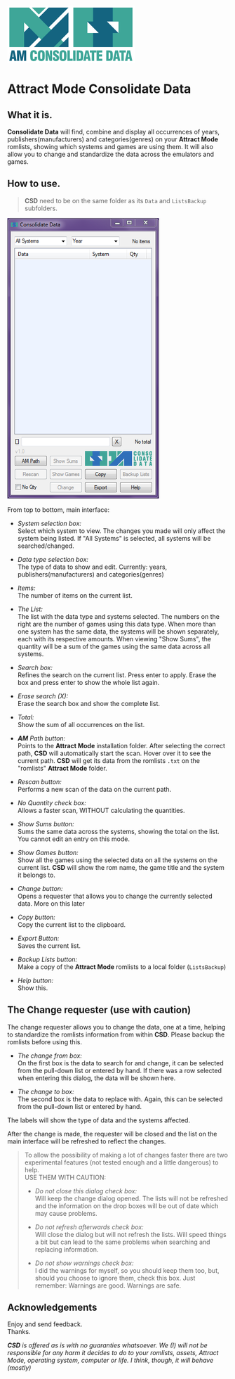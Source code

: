 <img src="https://github.com/farique1/consolidate-data/blob/master/Images/GitHub_AMCD_Logo-02.png" alt="Attract Mode Consolidate Data" width="290" height="130">  

# Attract Mode Consolidate Data

## What it is.  

**Consolidate Data** will find, combine and display all occurrences of years, publishers(manufacturers) and categories(genres) on your **Attract Mode** romlists, showing which systems and games are using them. It will also allow you to change and standardize the data across the emulators and games.  

## How to use.  

>**CSD** need to be on the same folder as its `Data` and `ListsBackup` subfolders.  

![#gui](https://github.com/farique1/consolidate-data/blob/master/Images/gui.png)

From top to bottom, main interface:  

- *System selection box:*  
Select which system to view. The changes you made will only affect the system being listed.
If "All Systems" is selected, all systems will be searched/changed.  

- *Data type selection box:*  
The type of data to show and edit. Currently: years, publishers(manufacturers) and categories(genres)  

- *Items:*  
The number of items on the current list.  

- *The List:*  
The list with the data type and systems selected. The numbers on the right are the number of games using this data type. When more than one system has the same data, the systems will be shown separately, each with its respective amounts. When viewing "Show Sums", the quantity will be a sum of the games using the same data across all systems.  

- *Search box:*  
Refines the search on the current list. Press enter to apply. Erase the box and press enter to show the whole list again.  

- *Erase search (X):*  
Erase the search box and show the complete list.  

- *Total:*  
Show the sum of all occurrences on the list.  

- ***AM** Path button:*  
Points to the **Attract Mode** installation folder. After selecting the correct path, **CSD** will automatically start the scan. Hover over it to see the current path. **CSD** will get its data from the romlists `.txt` on the "romlists" **Attract Mode** folder.  

- *Rescan button:*  
Performs a new scan of the data on the current path.  

- *No Quantity check box:*  
Allows a faster scan, WITHOUT calculating the quantities.  

- *Show Sums button:*  
Sums the same data across the systems, showing the total on the list. You cannot edit an entry on this mode.  

- *Show Games button:*  
Show all the games using the selected data on all the systems on the current list. **CSD** will show the rom name, the game title and the system it belongs to.  

- *Change button:*  
Opens a requester that allows you to change the currently selected data. More on this later  

- *Copy button:*  
Copy the current list to the clipboard.  

- *Export Button:*  
Saves the current list.  

- *Backup Lists button:*  
Make a copy of the **Attract Mode** romlists to a local folder (`ListsBackup`)  

- *Help button:*  
Show this.  


## The Change requester (use with caution)  

The change requester allows you to change the data, one at a time, helping to standardize the romlists information from within **CSD**. Please backup the romlists before using this.

- *The change from box:*  
On the first box is the data to search for and change, it can be selected from the pull-down list or entered by hand. If there was a row selected when entering this dialog, the data will be shown here.  

- *The change to box:*  
The second box is the data to replace with. Again, this can be selected from the pull-down list or entered by hand.  

The labels will show the type of data and the systems affected.  

After the change is made, the requester will be closed and the list on the main interface will be refreshed to reflect the changes.  

>To allow the possibility of making a lot of changes faster there are two experimental features (not tested enough and a little dangerous) to help.  
USE THEM WITH CAUTION:  
  > - *Do not close this dialog check box:*  
Will keep the change dialog opened. The lists will not be refreshed and the information on the drop boxes will be out of date which may cause problems.  
>  
> - *Do not refresh afterwards check box:*  
Will close the dialog but will not refresh the lists. Will speed things a bit but can lead to the same problems when searching and replacing information.  
>  
> - *Do not show warnings check box:*  
I did the warnings for myself, so you should keep them too, but, should you choose to ignore them, check this box. Just remember: Warnings are good. Warnings are safe.  

## Acknowledgements


Enjoy and send feedback.  
Thanks.  

***CSD** is offered as is with no guaranties whatsoever. We (I) will not be responsible for any harm it decides to do to your romlists, assets, Attract Mode, operating system, computer or life. I think, though, it will behave (mostly)*  
